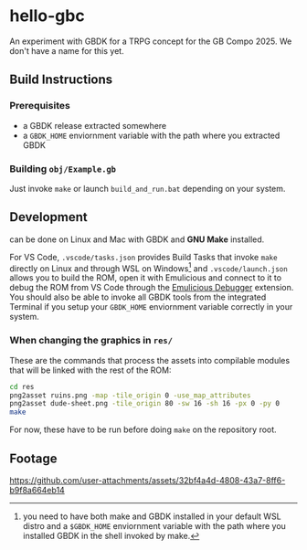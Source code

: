 # hello-gbc

An experiment with GBDK for a TRPG concept for the GB Compo 2025. We don't have a name for this yet.

## Build Instructions

### Prerequisites

- a GBDK release extracted somewhere
- a `GBDK_HOME` enviornment variable with the path where you extracted GBDK

### Building `obj/Example.gb`

Just invoke `make` or launch `build_and_run.bat` depending on your system.

## Development

can be done on Linux and Mac with GBDK and **GNU Make** installed.

For VS Code, `.vscode/tasks.json` provides Build Tasks that invoke `make` directly
on Linux and through WSL on Windows[^1] and `.vscode/launch.json` allows you to
build the ROM, open it with Emulicious and connect to it to debug the ROM from
VS Code through the
[Emulicious Debugger](https://marketplace.visualstudio.com/items?itemName=emulicious.emulicious-debugger)
extension.
You should also be able to invoke all GBDK tools from the integrated Terminal
if you setup your `GBDK_HOME` enviornment variable correctly in your system.

[^1]: you need to have both make and GBDK installed in your default WSL distro
and a `$GBDK_HOME` enviornment variable with the path where you installed GBDK
in the shell invoked by make.

### When changing the graphics in `res/`

These are the commands that process the assets into compilable modules that will
be linked with the rest of the ROM:

```sh
cd res
png2asset ruins.png -map -tile_origin 0 -use_map_attributes
png2asset dude-sheet.png -tile_origin 80 -sw 16 -sh 16 -px 0 -py 0
make
```

For now, these have to be run before doing `make` on the repository root.

## Footage

https://github.com/user-attachments/assets/32bf4a4d-4808-43a7-8ff6-b9f8a664eb14

